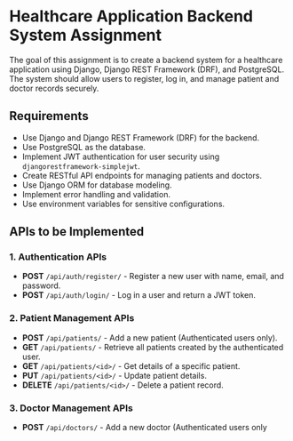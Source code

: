 # Healthcare Application Backend System Assignment

The goal of this assignment is to create a backend system for a healthcare application using Django, Django REST Framework (DRF), and PostgreSQL. The system should allow users to register, log in, and manage patient and doctor records securely.

## Requirements
- Use Django and Django REST Framework (DRF) for the backend.
- Use PostgreSQL as the database.
- Implement JWT authentication for user security using `djangorestframework-simplejwt`.
- Create RESTful API endpoints for managing patients and doctors.
- Use Django ORM for database modeling.
- Implement error handling and validation.
- Use environment variables for sensitive configurations.

## APIs to be Implemented

### 1. Authentication APIs
- **POST** `/api/auth/register/` - Register a new user with name, email, and password.
- **POST** `/api/auth/login/` - Log in a user and return a JWT token.

### 2. Patient Management APIs
- **POST** `/api/patients/` - Add a new patient (Authenticated users only).
- **GET** `/api/patients/` - Retrieve all patients created by the authenticated user.
- **GET** `/api/patients/<id>/` - Get details of a specific patient.
- **PUT** `/api/patients/<id>/` - Update patient details.
- **DELETE** `/api/patients/<id>/` - Delete a patient record.

### 3. Doctor Management APIs
- **POST** `/api/doctors/` - Add a new doctor (Authenticated users only
